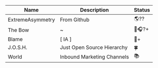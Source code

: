 
| Name | Description | Status |
| ------ | ------ | ----- |
| ExtremeAsymmetry | From Github | 🌎?? |
| The Bow | ~ | 🧢🎧?+ |
| Blame | [ IA ] | 🐙+ |
| J.O.S.H. | Just Open Source Hierarchy | 🍀 |
| World | Inbound Marketing Channels | 📚 |
